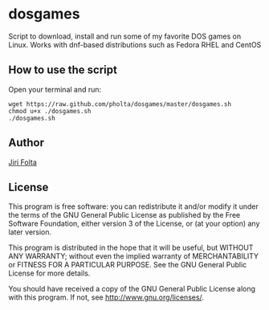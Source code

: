 # dosgames
Script to download, install and run some of my favorite DOS games on Linux. Works with dnf-based distributions such as Fedora RHEL and CentOS


## How to use the script
Open your terminal and run: 
```
wget https://raw.github.com/pholta/dosgames/master/dosgames.sh
chmod u+x ./dosgames.sh 
./dosgames.sh
```

## Author
[Jiri Folta](mailto:jiri.folta@centrum.cz)


## License
This program is free software: you can redistribute it and/or modify it under the terms of the GNU General Public License as published by the Free Software Foundation, either version 3 of the License, or (at your option) any later version.

This program is distributed in the hope that it will be useful, but WITHOUT ANY WARRANTY; without even the implied warranty of MERCHANTABILITY or FITNESS FOR A PARTICULAR PURPOSE. See the GNU General Public License for more details.

You should have received a copy of the GNU General Public License along with this program. If not, see http://www.gnu.org/licenses/.
